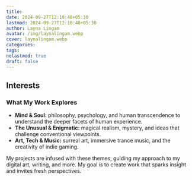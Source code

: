 ```yaml
---
title: 
date: 2024-09-27T12:10:48+05:30
lastmod: 2024-09-27T12:10:48+05:30
author: Layna Lingam
avatar: /img/laynalingam.webp
cover: laynalingam.webp
categories: 
tags: 
nolastmod: true
draft: false
---
```

## **Interests**

### **What My Work Explores**

- **Mind & Soul:** philosophy, psychology, and human transcendence to understand the deeper facets of human experience.
- **The Unusual & Enigmatic:** magical realism, mystery, and ideas that challenge conventional viewpoints.
- **Art, Tech & Music:** surreal art, immersive trance music, and the creativity of indie gaming.

My projects are infused with these themes, guiding my approach to my digital art, writing, and more. My goal is to create work that sparks insight and invites fresh perspectives. 


